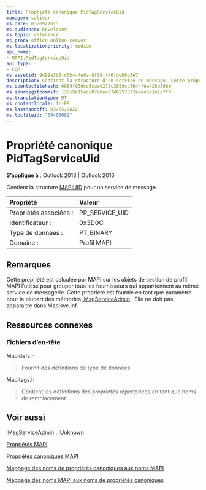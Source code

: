 ```yaml
---
title: Propriété canonique PidTagServiceUid
manager: soliver
ms.date: 03/09/2015
ms.audience: Developer
ms.topic: reference
ms.prod: office-online-server
ms.localizationpriority: medium
api_name:
- MAPI.PidTagServiceUid
api_type:
- COM
ms.assetid: 9d99a3b6-d0b4-4e8a-8f08-f46fdeb6b3e7
description: Contient la structure d’un service de message. Cette propriété est calculée par MAPI sur les objets de section de profil. MAPI l’utilise pour grouper des fournisseurs.
ms.openlocfilehash: 0964f93dcc5caed278c385dcc3644fea428b36b9
ms.sourcegitcommit: 138c9e15adc07c6ecd740257872aaee6a1a1a7fd
ms.translationtype: MT
ms.contentlocale: fr-FR
ms.lasthandoff: 03/25/2022
ms.locfileid: "64405082"
---
```

# <a name="pidtagserviceuid-canonical-property"></a>Propriété canonique PidTagServiceUid

  
  
**S’applique à** : Outlook 2013 | Outlook 2016 
  
Contient la structure [MAPIUID](mapiuid.md) pour un service de message. 
  
|Propriété |Valeur |
|:-----|:-----|
|Propriétés associées :  <br/> |PR_SERVICE_UID  <br/> |
|Identificateur :  <br/> |0x3D0C  <br/> |
|Type de données :  <br/> |PT_BINARY  <br/> |
|Domaine :  <br/> |Profil MAPI  <br/> |
   
## <a name="remarks"></a>Remarques

Cette propriété est calculée par MAPI sur les objets de section de profil. MAPI l’utilise pour grouper tous les fournisseurs qui appartiennent au même service de messagerie. Cette propriété est fournie en tant que paramètre pour la plupart des méthodes [IMsgServiceAdmin](imsgserviceadminiunknown.md) . Elle ne doit pas apparaître dans Mapisvc.inf. 
  
## <a name="related-resources"></a>Ressources connexes

### <a name="header-files"></a>Fichiers d’en-tête

Mapidefs.h
  
> Fournit des définitions de type de données.
    
Mapitags.h
  
> Contient les définitions des propriétés répertoriées en tant que noms de remplacement.
    
## <a name="see-also"></a>Voir aussi



[IMsgServiceAdmin : IUnknown](imsgserviceadminiunknown.md)


[Propriétés MAPI](mapi-properties.md)
  
[Propriétés canoniques MAPI](mapi-canonical-properties.md)
  
[Mappage des noms de propriétés canoniques aux noms MAPI](mapping-canonical-property-names-to-mapi-names.md)
  
[Mappage des noms MAPI aux noms de propriétés canoniques](mapping-mapi-names-to-canonical-property-names.md)

